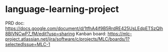 # language-learning-project

PRD doc: https://docs.google.com/document/d/1tfhA4if9B5RrdRE425UsLEdpETSzQlh8BlVNCwP7_fM/edit?usp=sharing
Kanban board: https://mlc-project.atlassian.net/jira/software/c/projects/MLC/boards/1?selectedIssue=MLC-1
